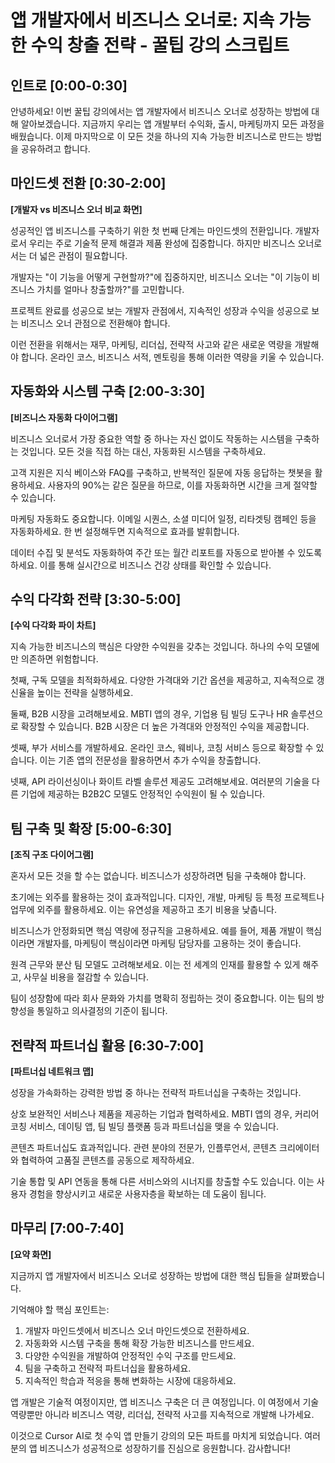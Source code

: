 # 앱 개발자에서 비즈니스 오너로: 지속 가능한 수익 창출 전략 - 꿀팁 강의 스크립트

## 인트로 [0:00-0:30]
안녕하세요! 이번 꿀팁 강의에서는 앱 개발자에서 비즈니스 오너로 성장하는 방법에 대해 알아보겠습니다. 지금까지 우리는 앱 개발부터 수익화, 출시, 마케팅까지 모든 과정을 배웠습니다. 이제 마지막으로 이 모든 것을 하나의 지속 가능한 비즈니스로 만드는 방법을 공유하려고 합니다.

## 마인드셋 전환 [0:30-2:00]
**[개발자 vs 비즈니스 오너 비교 화면]**

성공적인 앱 비즈니스를 구축하기 위한 첫 번째 단계는 마인드셋의 전환입니다. 개발자로서 우리는 주로 기술적 문제 해결과 제품 완성에 집중합니다. 하지만 비즈니스 오너로서는 더 넓은 관점이 필요합니다.

개발자는 "이 기능을 어떻게 구현할까?"에 집중하지만, 비즈니스 오너는 "이 기능이 비즈니스 가치를 얼마나 창출할까?"를 고민합니다.

프로젝트 완료를 성공으로 보는 개발자 관점에서, 지속적인 성장과 수익을 성공으로 보는 비즈니스 오너 관점으로 전환해야 합니다.

이런 전환을 위해서는 재무, 마케팅, 리더십, 전략적 사고와 같은 새로운 역량을 개발해야 합니다. 온라인 코스, 비즈니스 서적, 멘토링을 통해 이러한 역량을 키울 수 있습니다.

## 자동화와 시스템 구축 [2:00-3:30]
**[비즈니스 자동화 다이어그램]**

비즈니스 오너로서 가장 중요한 역할 중 하나는 자신 없이도 작동하는 시스템을 구축하는 것입니다. 모든 것을 직접 하는 대신, 자동화된 시스템을 구축하세요.

고객 지원은 지식 베이스와 FAQ를 구축하고, 반복적인 질문에 자동 응답하는 챗봇을 활용하세요. 사용자의 90%는 같은 질문을 하므로, 이를 자동화하면 시간을 크게 절약할 수 있습니다.

마케팅 자동화도 중요합니다. 이메일 시퀀스, 소셜 미디어 일정, 리타겟팅 캠페인 등을 자동화하세요. 한 번 설정해두면 지속적으로 효과를 발휘합니다.

데이터 수집 및 분석도 자동화하여 주간 또는 월간 리포트를 자동으로 받아볼 수 있도록 하세요. 이를 통해 실시간으로 비즈니스 건강 상태를 확인할 수 있습니다.

## 수익 다각화 전략 [3:30-5:00]
**[수익 다각화 파이 차트]**

지속 가능한 비즈니스의 핵심은 다양한 수익원을 갖추는 것입니다. 하나의 수익 모델에만 의존하면 위험합니다.

첫째, 구독 모델을 최적화하세요. 다양한 가격대와 기간 옵션을 제공하고, 지속적으로 갱신율을 높이는 전략을 실행하세요.

둘째, B2B 시장을 고려해보세요. MBTI 앱의 경우, 기업용 팀 빌딩 도구나 HR 솔루션으로 확장할 수 있습니다. B2B 시장은 더 높은 가격대와 안정적인 수익을 제공합니다.

셋째, 부가 서비스를 개발하세요. 온라인 코스, 웨비나, 코칭 서비스 등으로 확장할 수 있습니다. 이는 기존 앱의 전문성을 활용하면서 추가 수익을 창출합니다.

넷째, API 라이선싱이나 화이트 라벨 솔루션 제공도 고려해보세요. 여러분의 기술을 다른 기업에 제공하는 B2B2C 모델도 안정적인 수익원이 될 수 있습니다.

## 팀 구축 및 확장 [5:00-6:30]
**[조직 구조 다이어그램]**

혼자서 모든 것을 할 수는 없습니다. 비즈니스가 성장하려면 팀을 구축해야 합니다.

초기에는 외주를 활용하는 것이 효과적입니다. 디자인, 개발, 마케팅 등 특정 프로젝트나 업무에 외주를 활용하세요. 이는 유연성을 제공하고 초기 비용을 낮춥니다.

비즈니스가 안정화되면 핵심 역량에 정규직을 고용하세요. 예를 들어, 제품 개발이 핵심이라면 개발자를, 마케팅이 핵심이라면 마케팅 담당자를 고용하는 것이 좋습니다.

원격 근무와 분산 팀 모델도 고려해보세요. 이는 전 세계의 인재를 활용할 수 있게 해주고, 사무실 비용을 절감할 수 있습니다.

팀이 성장함에 따라 회사 문화와 가치를 명확히 정립하는 것이 중요합니다. 이는 팀의 방향성을 통일하고 의사결정의 기준이 됩니다.

## 전략적 파트너십 활용 [6:30-7:00]
**[파트너십 네트워크 맵]**

성장을 가속화하는 강력한 방법 중 하나는 전략적 파트너십을 구축하는 것입니다.

상호 보완적인 서비스나 제품을 제공하는 기업과 협력하세요. MBTI 앱의 경우, 커리어 코칭 서비스, 데이팅 앱, 팀 빌딩 플랫폼 등과 파트너십을 맺을 수 있습니다.

콘텐츠 파트너십도 효과적입니다. 관련 분야의 전문가, 인플루언서, 콘텐츠 크리에이터와 협력하여 고품질 콘텐츠를 공동으로 제작하세요.

기술 통합 및 API 연동을 통해 다른 서비스와의 시너지를 창출할 수도 있습니다. 이는 사용자 경험을 향상시키고 새로운 사용자층을 확보하는 데 도움이 됩니다.

## 마무리 [7:00-7:40]
**[요약 화면]**

지금까지 앱 개발자에서 비즈니스 오너로 성장하는 방법에 대한 핵심 팁들을 살펴봤습니다.

기억해야 할 핵심 포인트는:
1. 개발자 마인드셋에서 비즈니스 오너 마인드셋으로 전환하세요.
2. 자동화와 시스템 구축을 통해 확장 가능한 비즈니스를 만드세요.
3. 다양한 수익원을 개발하여 안정적인 수익 구조를 만드세요.
4. 팀을 구축하고 전략적 파트너십을 활용하세요.
5. 지속적인 학습과 적응을 통해 변화하는 시장에 대응하세요.

앱 개발은 기술적 여정이지만, 앱 비즈니스 구축은 더 큰 여정입니다. 이 여정에서 기술 역량뿐만 아니라 비즈니스 역량, 리더십, 전략적 사고를 지속적으로 개발해 나가세요.

이것으로 Cursor AI로 첫 수익 앱 만들기 강의의 모든 파트를 마치게 되었습니다. 여러분의 앱 비즈니스가 성공적으로 성장하기를 진심으로 응원합니다. 감사합니다!